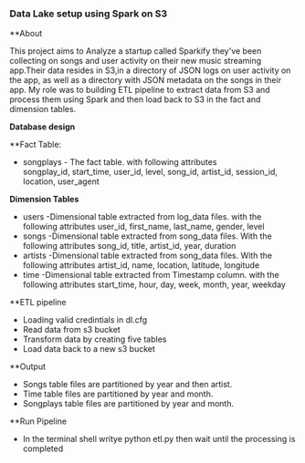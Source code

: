 ### Data Lake setup using Spark on S3

**About

This project aims to Analyze a startup called Sparkify they've been collecting on songs and user activity on their new music streaming app.Their data resides in S3,in a directory of JSON logs on user activity on the app, as well as a directory with JSON metadata on the songs in their app. 
 My role was to building ETL pipeline to extract data from S3 and process them using Spark and then load back to S3 in the fact and dimension tables.



**Database design**  

**Fact Table:  

- songplays - The fact table. with following attributes  
songplay_id, start_time, user_id, level, song_id, artist_id, session_id, location, user_agent

**Dimension Tables**  

- users -Dimensional table extracted from log_data files. with the following attributes user_id, first_name, last_name, gender, level
- songs -Dimensional table extracted from song_data files. With the following attributes song_id, title, artist_id, year, duration
- artists -Dimensional table extracted from song_data files. With the following attributes artist_id, name, location, latitude, longitude 
- time -Dimensional table extracted from Timestamp column. with the following attributes start_time, hour, day, week, month, year, weekday

**ETL pipeline 

- Loading valid credintials in dl.cfg
- Read data from s3 bucket
- Transform data by creating five tables
- Load data back to a new s3 bucket  

**Output

- Songs table files are partitioned by year and then artist.
- Time table files are partitioned by year and month. 
- Songplays table files are partitioned by year and month.

**Run Pipeline  

 - In the terminal shell writye python etl.py then wait until the processing is completed
